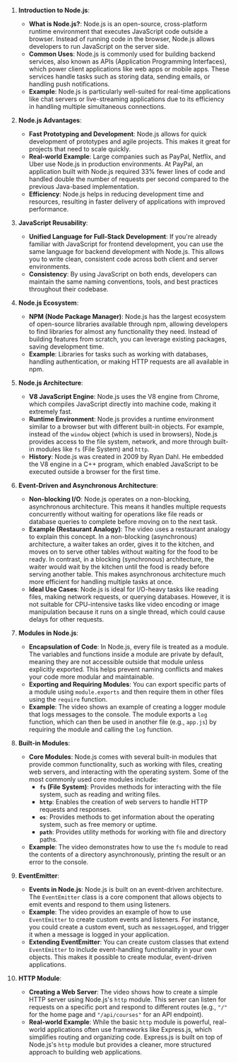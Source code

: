 1. **Introduction to Node.js**:
   - **What is Node.js?**: Node.js is an open-source, cross-platform runtime environment that executes JavaScript code outside a browser. Instead of running code in the browser, Node.js allows developers to run JavaScript on the server side.
   - **Common Uses**: Node.js is commonly used for building backend services, also known as APIs (Application Programming Interfaces), which power client applications like web apps or mobile apps. These services handle tasks such as storing data, sending emails, or handling push notifications.
   - **Example**: Node.js is particularly well-suited for real-time applications like chat servers or live-streaming applications due to its efficiency in handling multiple simultaneous connections.

2. **Node.js Advantages**:
   - **Fast Prototyping and Development**: Node.js allows for quick development of prototypes and agile projects. This makes it great for projects that need to scale quickly.
   - **Real-world Example**: Large companies such as PayPal, Netflix, and Uber use Node.js in production environments. At PayPal, an application built with Node.js required 33% fewer lines of code and handled double the number of requests per second compared to the previous Java-based implementation.
   - **Efficiency**: Node.js helps in reducing development time and resources, resulting in faster delivery of applications with improved performance.

3. **JavaScript Reusability**:
   - **Unified Language for Full-Stack Development**: If you're already familiar with JavaScript for frontend development, you can use the same language for backend development with Node.js. This allows you to write clean, consistent code across both client and server environments.
   - **Consistency**: By using JavaScript on both ends, developers can maintain the same naming conventions, tools, and best practices throughout their codebase.

4. **Node.js Ecosystem**:
   - **NPM (Node Package Manager)**: Node.js has the largest ecosystem of open-source libraries available through npm, allowing developers to find libraries for almost any functionality they need. Instead of building features from scratch, you can leverage existing packages, saving development time.
   - **Example**: Libraries for tasks such as working with databases, handling authentication, or making HTTP requests are all available in npm.

5. **Node.js Architecture**:
   - **V8 JavaScript Engine**: Node.js uses the V8 engine from Chrome, which compiles JavaScript directly into machine code, making it extremely fast.
   - **Runtime Environment**: Node.js provides a runtime environment similar to a browser but with different built-in objects. For example, instead of the `window` object (which is used in browsers), Node.js provides access to the file system, network, and more through built-in modules like `fs` (File System) and `http`.
   - **History**: Node.js was created in 2009 by Ryan Dahl. He embedded the V8 engine in a C++ program, which enabled JavaScript to be executed outside a browser for the first time.

6. **Event-Driven and Asynchronous Architecture**:
   - **Non-blocking I/O**: Node.js operates on a non-blocking, asynchronous architecture. This means it handles multiple requests concurrently without waiting for operations like file reads or database queries to complete before moving on to the next task.
   - **Example (Restaurant Analogy)**: The video uses a restaurant analogy to explain this concept. In a non-blocking (asynchronous) architecture, a waiter takes an order, gives it to the kitchen, and moves on to serve other tables without waiting for the food to be ready. In contrast, in a blocking (synchronous) architecture, the waiter would wait by the kitchen until the food is ready before serving another table. This makes asynchronous architecture much more efficient for handling multiple tasks at once.
   - **Ideal Use Cases**: Node.js is ideal for I/O-heavy tasks like reading files, making network requests, or querying databases. However, it is not suitable for CPU-intensive tasks like video encoding or image manipulation because it runs on a single thread, which could cause delays for other requests.

7. **Modules in Node.js**:
   - **Encapsulation of Code**: In Node.js, every file is treated as a module. The variables and functions inside a module are private by default, meaning they are not accessible outside that module unless explicitly exported. This helps prevent naming conflicts and makes your code more modular and maintainable.
   - **Exporting and Requiring Modules**: You can export specific parts of a module using `module.exports` and then require them in other files using the `require` function.
   - **Example**: The video shows an example of creating a logger module that logs messages to the console. The module exports a `log` function, which can then be used in another file (e.g., `app.js`) by requiring the module and calling the `log` function.

8. **Built-in Modules**:
   - **Core Modules**: Node.js comes with several built-in modules that provide common functionality, such as working with files, creating web servers, and interacting with the operating system. Some of the most commonly used core modules include:
     - **`fs` (File System)**: Provides methods for interacting with the file system, such as reading and writing files.
     - **`http`**: Enables the creation of web servers to handle HTTP requests and responses.
     - **`os`**: Provides methods to get information about the operating system, such as free memory or uptime.
     - **`path`**: Provides utility methods for working with file and directory paths.
   - **Example**: The video demonstrates how to use the `fs` module to read the contents of a directory asynchronously, printing the result or an error to the console.

9. **EventEmitter**:
   - **Events in Node.js**: Node.js is built on an event-driven architecture. The `EventEmitter` class is a core component that allows objects to emit events and respond to them using listeners.
   - **Example**: The video provides an example of how to use `EventEmitter` to create custom events and listeners. For instance, you could create a custom event, such as `messageLogged`, and trigger it when a message is logged in your application.
   - **Extending EventEmitter**: You can create custom classes that extend `EventEmitter` to include event-handling functionality in your own objects. This makes it possible to create modular, event-driven applications.

10. **HTTP Module**:
    - **Creating a Web Server**: The video shows how to create a simple HTTP server using Node.js's `http` module. This server can listen for requests on a specific port and respond to different routes (e.g., `"/"` for the home page and `"/api/courses"` for an API endpoint).
    - **Real-world Example**: While the basic `http` module is powerful, real-world applications often use frameworks like Express.js, which simplifies routing and organizing code. Express.js is built on top of Node.js's `http` module but provides a cleaner, more structured approach to building web applications.
